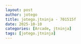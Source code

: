 ```yaml
---
layout: post
author: jotego
title: jotego.jtninja - 701515f
date: 2025-10-10
categories: [Arcade, jtninja]
tags: [jotego.jtninja]
---
```


